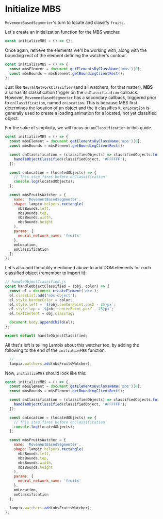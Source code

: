 # Initialize MBS

`MovementBasedSegmenter`'s turn to locate and classify `fruits`.

Let's create an initialization function for the MBS watcher.

```js
const initializeMBS = () => {};
```

Once again, retrieve the elements we'll be working with, along with the bounding rect of the element defining the watcher's contour.

```js
const initializeMBS = () => {
  const mbsElement = document.getElementsByClassName('mbs')[0];
  const mbsBounds = mbsElement.getBoundingClientRect();
};
```

Just like `NeuralNetworkClassifier` (and all watchers, for that matter), **MBS** also has its classification trigger on the `onClassification` callback.  
However, `MovementBasedSegmenter` has a secondary callback, triggered prior to `onClassification`, named `onLocation`. This is because MBS first determines the location of an object and the it classifies it. `onLocation` is generally used to create a loading animation for a located, not yet classified object.

For the sake of simplicity, we will focus on `onClassification` in this guide.

```js
const initializeMBS = () => {
  const mbsElement = document.getElementsByClassName('mbs')[0];
  const mbsBounds = mbsElement.getBoundingClientRect();

  const onClassification = (classifiedObjects) => classifiedObjects.forEach((classifiedObject) => {
    handleObjectClassified(classifiedObject, '#FFFFFF');
  });

  const onLocation = (locatedObjects) => {
    // This step fires before onClassification!
    console.log(locatedObjects);
  };

  const mbsFruitsWatcher = {
    name: 'MovementBasedSegmenter',
    shape: lampix.helpers.rectangle(
      mbsBounds.left,
      mbsBounds.top,
      mbsBounds.width,
      mbsBounds.height
    ),
    params: {
      neural_network_name: 'fruits'
    },
    onLocation,
    onClassification
  };
};
```

Let's also add the utility mentioned above to add DOM elements for each classified object (remember to import it):

```js
// handleObjectClassified.js
const handleObjectClassified = (obj, color) => {
  const el = document.createElement('div');
  el.classList.add('mbs-object');
  el.style.borderColor = color;
  el.style.left = `${obj.centerPoint.posX - 25}px`;
  el.style.top = `${obj.centerPoint.posY - 25}px`;
  el.textContent = obj.classTag;

  document.body.appendChild(el);
};

export default handleObjectClassified;
```

All that's left is telling Lampix about this watcher too, by adding the following to the end of the `initializeMBS` function.

```js
  // ...
  lampix.watchers.add(mbsFruitsWatcher);
```

Now, `initializeMBS` should look like this:

```js
const initializeMBS = () => {
  const mbsElement = document.getElementsByClassName('mbs')[0];
  const mbsBounds = mbsElement.getBoundingClientRect();

  const onClassification = (classifiedObjects) => classifiedObjects.forEach((classifiedObject) => {
    handleObjectClassified(classifiedObject, '#FFFFFF');
  });

  const onLocation = (locatedObjects) => {
    // This step fires before onClassification!
    console.log(locatedObjects);
  };

  const mbsFruitsWatcher = {
    name: 'MovementBasedSegmenter',
    shape: lampix.helpers.rectangle(
      mbsBounds.left,
      mbsBounds.top,
      mbsBounds.width,
      mbsBounds.height
    ),
    params: {
      neural_network_name: 'fruits'
    },
    onLocation,
    onClassification
  };

  lampix.watchers.add(mbsFruitsWatcher);
};
```
